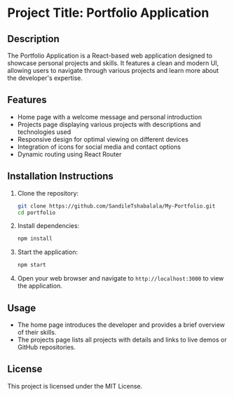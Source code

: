 # Project Title: Portfolio Application

## Description
The Portfolio Application is a React-based web application designed to showcase personal projects and skills. It features a clean and modern UI, allowing users to navigate through various projects and learn more about the developer's expertise.

## Features
- Home page with a welcome message and personal introduction
- Projects page displaying various projects with descriptions and technologies used
- Responsive design for optimal viewing on different devices
- Integration of icons for social media and contact options
- Dynamic routing using React Router

## Installation Instructions
1. Clone the repository:
   ```bash
   git clone https://github.com/SandileTshabalala/My-Portfolio.git
   cd portfolio
   ```

2. Install dependencies:
   ```bash
   npm install
   ```

3. Start the application:
   ```bash
   npm start
   ```

4. Open your web browser and navigate to `http://localhost:3000` to view the application.

## Usage
- The home page introduces the developer and provides a brief overview of their skills.
- The projects page lists all projects with details and links to live demos or GitHub repositories.

## License
This project is licensed under the MIT License.
